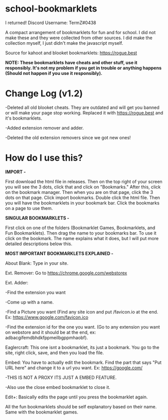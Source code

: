 # school-bookmarklets
I returned!
Discord Username: TermZ#0438

A compact arrangement of bookmarklets for fun and for school. I did not make these and they were collected from other sources.
I did make the collection myself, I just didn't make the javascript myself. 

Source for kahoot and blooket bookmarklets: https://rogue.best

<b>NOTE: These bookmarklets have cheats and other stuff, use it responsibly. It's not my problem if you get in trouble or anything happens (Should not happen if you use it responsibly).</b>

# Change Log (v1.2)
  
  -Deleted all old blooket cheats. They are outdated and will get you banned or will make your page stop working. Replaced it with https://rogue.best and it's bookmarklets. 
  
  -Added extension remover and adder.

  -Deleted the old extension removers since we got new ones!</b>
 
# How do I use this?

<b>IMPORT - </b>

First download the html file in releases. Then on the top right of your screen you will see the 3 dots, click that and click on "Bookmarks." After this, click on the bookmark manager. Then when you are on that page, click the 3 dots on that page. Click import bookmarks. Double click the html file. Then you will have the bookmarklets in your bookmark bar. Click the bookmarks on a page to use them. 

<b>SINGULAR BOOKMARKLETS - </b>

First click on one of the folders (Bookmarklet Games, Bookmarklets, and Fun Bookmarklets). Then drag the name to your bookmarks bar. To use it click on the bookmark. The name explains what it does, but I will put more detailed descriptions below this.

<b>MOST IMPORTANT BOOKMARKLETS EXPLAINED -</b>

About Blank: Type in your site.

Ext. Remover: Go to https://chrome.google.com/webstorex

Ext. Adder: 

-Find the extension you want

-Come up with a name.

-Find a Picture you want (Find any site icon and put /favicon.io at the end. Ex: https://www.google.com/favicon.ico

-Find the extension id for the one you want. (Go to any extension you want on webstore and it should be at the end, ex: adbacgifemdbhdkfppmeilbgppmhaobf).

Eaglercraft: This one isnt a bookmarklet, its just a bookmark. You go to the site, right click, save, and then you load the file. 

Embed: You have to actually edit the bookmark. Find the part that says "Put URL here" and change it to a url you want. Ex: https://google.com/ 

-THIS IS NOT A PROXY ITS JUST A EMBED FEATURE.

-Also use the close embed bookmarklet to close it. 

Edit+: Basically edits the page until you press the bookmarklet again. 

All the fun bookmarklets should be self explanatory based on their name. Same with the bookmarklet games. 
